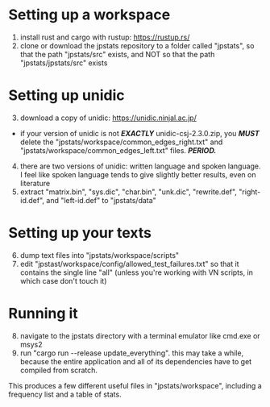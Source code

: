 # Setting up a workspace

1) install rust and cargo with rustup: https://rustup.rs/
2) clone or download the jpstats repository to a folder called "jpstats", so that the path "jpstats/src" exists, and NOT so that the path "jpstats/jpstats/src" exists

# Setting up unidic

3) download a copy of unidic: https://unidic.ninjal.ac.jp/
 * if your version of unidic is not ***EXACTLY*** unidic-csj-2.3.0.zip, you ***MUST*** delete the "jpstats/workspace/common_edges_right.txt" and "jpstats/workspace/common_edges_left.txt" files. ***PERIOD.***
4) there are two versions of unidic: written language and spoken language. I feel like spoken language tends to give slightly better results, even on literature
5) extract "matrix.bin", "sys.dic", "char.bin", "unk.dic", "rewrite.def", "right-id.def", and "left-id.def" to "jpstats/data"

# Setting up your texts

6) dump text files into "jpstats/workspace/scripts"
7) edit "jpstast/workspace/config/allowed_test_failures.txt" so that it contains the single line "all" (unless you're working with VN scripts, in which case don't touch it)

# Running it

8) navigate to the jpstats directory with a terminal emulator like cmd.exe or msys2
7) run "cargo run --release update_everything". this may take a while, because the entire application and all of its dependencies have to get compiled from scratch.

This produces a few different useful files in "jpstats/workspace", including a frequency list and a table of stats.
